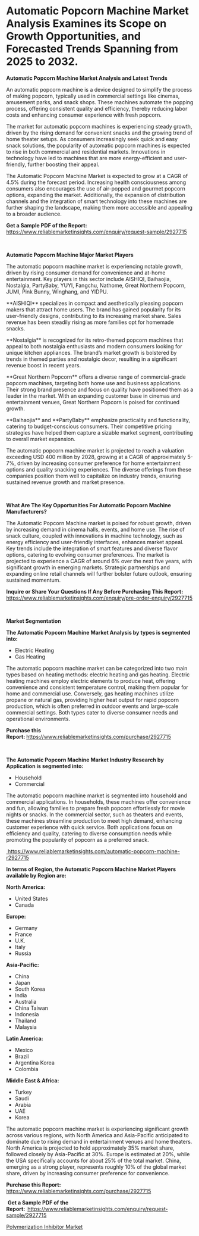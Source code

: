 <p><h1>Automatic Popcorn Machine Market Analysis Examines its Scope on Growth Opportunities, and Forecasted Trends Spanning from 2025 to 2032.</h1></p><p><strong>Automatic Popcorn Machine Market Analysis and Latest Trends</strong></p>
<p><p>An automatic popcorn machine is a device designed to simplify the process of making popcorn, typically used in commercial settings like cinemas, amusement parks, and snack shops. These machines automate the popping process, offering consistent quality and efficiency, thereby reducing labor costs and enhancing consumer experience with fresh popcorn.</p><p>The market for automatic popcorn machines is experiencing steady growth, driven by the rising demand for convenient snacks and the growing trend of home theater setups. As consumers increasingly seek quick and easy snack solutions, the popularity of automatic popcorn machines is expected to rise in both commercial and residential markets. Innovations in technology have led to machines that are more energy-efficient and user-friendly, further boosting their appeal.</p><p>The Automatic Popcorn Machine Market is expected to grow at a CAGR of 4.5% during the forecast period. Increasing health consciousness among consumers also encourages the use of air-popped and gourmet popcorn options, expanding the market. Additionally, the expansion of distribution channels and the integration of smart technology into these machines are further shaping the landscape, making them more accessible and appealing to a broader audience.</p></p>
<p><strong>Get a Sample PDF of the Report:&nbsp;</strong> <a href="https://www.reliablemarketinsights.com/enquiry/request-sample/2927715?utm_campaign=2935&utm_medium=2&utm_source=Github&utm_content=ia&utm_term=12032025&utm_id=automatic-popcorn-machine">https://www.reliablemarketinsights.com/enquiry/request-sample/2927715</a></p>
<p>&nbsp;</p>
<p><strong>Automatic Popcorn Machine Major Market Players</strong></p>
<p><p>The automatic popcorn machine market is experiencing notable growth, driven by rising consumer demand for convenience and at-home entertainment. Key players in this sector include AISHIQI, Baihaojia, Nostalgia, PartyBaby, YUYI, Fangchu, Nathome, Great Northern Popcorn, JUMI, Pink Bunny, Winghang, and YIDPU.</p><p>**AISHIQI** specializes in compact and aesthetically pleasing popcorn makers that attract home users. The brand has gained popularity for its user-friendly designs, contributing to its increasing market share. Sales revenue has been steadily rising as more families opt for homemade snacks.</p><p>**Nostalgia** is recognized for its retro-themed popcorn machines that appeal to both nostalgia enthusiasts and modern consumers looking for unique kitchen appliances. The brand’s market growth is bolstered by trends in themed parties and nostalgic decor, resulting in a significant revenue boost in recent years.</p><p>**Great Northern Popcorn** offers a diverse range of commercial-grade popcorn machines, targeting both home use and business applications. Their strong brand presence and focus on quality have positioned them as a leader in the market. With an expanding customer base in cinemas and entertainment venues, Great Northern Popcorn is poised for continued growth.</p><p>**Baihaojia** and **PartyBaby** emphasize practicality and functionality, catering to budget-conscious consumers. Their competitive pricing strategies have helped them capture a sizable market segment, contributing to overall market expansion.</p><p>The automatic popcorn machine market is projected to reach a valuation exceeding USD 400 million by 2028, growing at a CAGR of approximately 5-7%, driven by increasing consumer preference for home entertainment options and quality snacking experiences. The diverse offerings from these companies position them well to capitalize on industry trends, ensuring sustained revenue growth and market presence.</p></p>
<p>&nbsp;</p>
<p><strong>What Are The Key Opportunities For Automatic Popcorn Machine Manufacturers?</strong></p>
<p><p>The Automatic Popcorn Machine market is poised for robust growth, driven by increasing demand in cinema halls, events, and home use. The rise of snack culture, coupled with innovations in machine technology, such as energy efficiency and user-friendly interfaces, enhances market appeal. Key trends include the integration of smart features and diverse flavor options, catering to evolving consumer preferences. The market is projected to experience a CAGR of around 6% over the next five years, with significant growth in emerging markets. Strategic partnerships and expanding online retail channels will further bolster future outlook, ensuring sustained momentum.</p></p>
<p><strong>Inquire or Share Your Questions If Any Before Purchasing This Report:</strong> <a href="https://www.reliablemarketinsights.com/enquiry/pre-order-enquiry/2927715?utm_campaign=2935&utm_medium=2&utm_source=Github&utm_content=ia&utm_term=12032025&utm_id=automatic-popcorn-machine">https://www.reliablemarketinsights.com/enquiry/pre-order-enquiry/2927715</a></p>
<p>&nbsp;</p>
<p><strong>Market Segmentation</strong></p>
<p><strong>The Automatic Popcorn Machine Market Analysis by types is segmented into:</strong></p>
<p><ul><li>Electric Heating</li><li>Gas Heating</li></ul></p>
<p><p>The automatic popcorn machine market can be categorized into two main types based on heating methods: electric heating and gas heating. Electric heating machines employ electric elements to produce heat, offering convenience and consistent temperature control, making them popular for home and commercial use. Conversely, gas heating machines utilize propane or natural gas, providing higher heat output for rapid popcorn production, which is often preferred in outdoor events and large-scale commercial settings. Both types cater to diverse consumer needs and operational environments.</p></p>
<p><strong>Purchase this Report:&nbsp;</strong><a href="https://www.reliablemarketinsights.com/purchase/2927715?utm_campaign=2935&utm_medium=2&utm_source=Github&utm_content=ia&utm_term=12032025&utm_id=automatic-popcorn-machine">https://www.reliablemarketinsights.com/purchase/2927715</a></p>
<p>&nbsp;</p>
<p><strong>The Automatic Popcorn Machine Market Industry Research by Application is segmented into:</strong></p>
<p><ul><li>Household</li><li>Commercial</li></ul></p>
<p><p>The automatic popcorn machine market is segmented into household and commercial applications. In households, these machines offer convenience and fun, allowing families to prepare fresh popcorn effortlessly for movie nights or snacks. In the commercial sector, such as theaters and events, these machines streamline production to meet high demand, enhancing customer experience with quick service. Both applications focus on efficiency and quality, catering to diverse consumption needs while promoting the popularity of popcorn as a preferred snack.</p></p>
<p><a href="https://www.reliablemarketinsights.com/automatic-popcorn-machine-r2927715?utm_campaign=2935&utm_medium=2&utm_source=Github&utm_content=ia&utm_term=12032025&utm_id=automatic-popcorn-machine">&nbsp;https://www.reliablemarketinsights.com/automatic-popcorn-machine-r2927715</a></p>
<p><strong>In terms of Region, the Automatic Popcorn Machine Market Players available by Region are:</strong></p>
<p>
    <p> <strong> North America: </strong>
        <ul>
            <li>United States</li>
            <li>Canada</li>
        </ul>
        </p> 
    <p> <strong> Europe: </strong>
        <ul>
            <li>Germany</li>
            <li>France</li>
            <li>U.K.</li>
            <li>Italy</li>
            <li>Russia</li>
        </ul>
        </p> 
    <p> <strong> Asia-Pacific: </strong>
        <ul>
            <li>China</li>
            <li>Japan</li>
            <li>South Korea</li>
            <li>India</li>
            <li>Australia</li>
            <li>China Taiwan</li>
            <li>Indonesia</li>
            <li>Thailand</li>
            <li>Malaysia</li>
        </ul>
        </p> 
    <p> <strong> Latin America: </strong>
        <ul>
            <li>Mexico</li>
            <li>Brazil</li>
            <li>Argentina Korea</li>
            <li>Colombia</li>
        </ul>
        </p> 
    <p> <strong> Middle East & Africa: </strong>
        <ul>
            <li>Turkey</li>
            <li>Saudi</li>
            <li>Arabia</li>
            <li>UAE</li>
            <li>Korea</li>
        </ul>
    </p>
    </p>
<p><p>The automatic popcorn machine market is experiencing significant growth across various regions, with North America and Asia-Pacific anticipated to dominate due to rising demand in entertainment venues and home theaters. North America is projected to hold approximately 35% market share, followed closely by Asia-Pacific at 30%. Europe is estimated at 20%, while the USA specifically accounts for about 25% of the total market. China, emerging as a strong player, represents roughly 10% of the global market share, driven by increasing consumer preference for convenience.</p></p>
<p><strong>Purchase this Report: </strong><a href="https://www.reliablemarketinsights.com/purchase/2927715?utm_campaign=2935&utm_medium=2&utm_source=Github&utm_content=ia&utm_term=12032025&utm_id=automatic-popcorn-machine">https://www.reliablemarketinsights.com/purchase/2927715</a></p>
<p>&nbsp;<strong>Get a Sample PDF of the Report:&nbsp;&nbsp;</strong><a href="https://www.reliablemarketinsights.com/enquiry/request-sample/2927715?utm_campaign=2935&utm_medium=2&utm_source=Github&utm_content=ia&utm_term=12032025&utm_id=automatic-popcorn-machine">https://www.reliablemarketinsights.com/enquiry/request-sample/2927715</a></p>
<p><strong></strong></p>
<p><p><a href="https://github.com/djibenesha/Market-Research-Report-List-1/blob/main/polymerization-inhibitor-market.md?utm_campaign=2935&utm_medium=2&utm_source=Github&utm_content=ia&utm_term=12032025&utm_id=automatic-popcorn-machine">Polymerization Inhibitor Market</a></p></p>